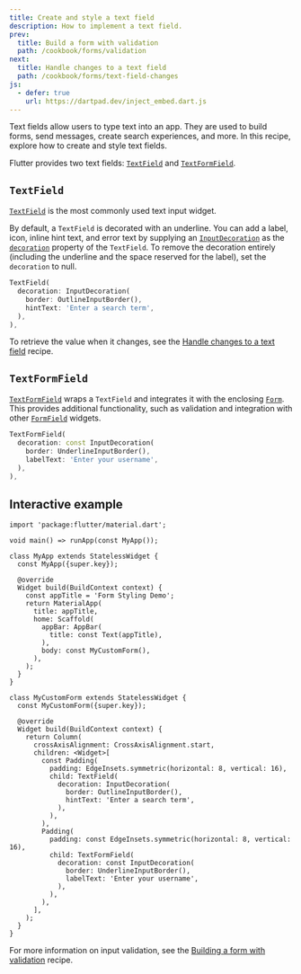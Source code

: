 ```yaml
---
title: Create and style a text field
description: How to implement a text field.
prev:
  title: Build a form with validation
  path: /cookbook/forms/validation
next:
  title: Handle changes to a text field
  path: /cookbook/forms/text-field-changes
js:
  - defer: true
    url: https://dartpad.dev/inject_embed.dart.js
---
```


<?code-excerpt path-base="cookbook/forms/text_input/"?>

Text fields allow users to type text into an app.
They are used to build forms,
send messages, create search experiences, and more.
In this recipe, explore how to create and style text fields.

Flutter provides two text fields:
[`TextField`][] and [`TextFormField`][].

## `TextField`

[`TextField`][] is the most commonly used text input widget.

By default, a `TextField` is decorated with an underline.
You can add a label, icon, inline hint text, and error text by supplying an
[`InputDecoration`][] as the [`decoration`][]
property of the `TextField`.
To remove the decoration entirely (including the
underline and the space reserved for the label),
set the `decoration` to null.

<?code-excerpt "lib/main.dart (TextField)" replace="/^child\: //g"?>
```dart
TextField(
  decoration: InputDecoration(
    border: OutlineInputBorder(),
    hintText: 'Enter a search term',
  ),
),
```

To retrieve the value when it changes,
see the [Handle changes to a text field][] recipe.

## `TextFormField`

[`TextFormField`][] wraps a `TextField` and integrates it
with the enclosing [`Form`][].
This provides additional functionality,
such as validation and integration with other
[`FormField`][] widgets.

<?code-excerpt "lib/main.dart (TextFormField)" replace="/^child\: //g"?>
```dart
TextFormField(
  decoration: const InputDecoration(
    border: UnderlineInputBorder(),
    labelText: 'Enter your username',
  ),
),
```

## Interactive example

<?code-excerpt "lib/main.dart" replace="/^child\: //g"?>
```run-dartpad:theme-light:mode-flutter:run-true:width-100%:height-600px:split-60:ga_id-interactive_example
import 'package:flutter/material.dart';

void main() => runApp(const MyApp());

class MyApp extends StatelessWidget {
  const MyApp({super.key});

  @override
  Widget build(BuildContext context) {
    const appTitle = 'Form Styling Demo';
    return MaterialApp(
      title: appTitle,
      home: Scaffold(
        appBar: AppBar(
          title: const Text(appTitle),
        ),
        body: const MyCustomForm(),
      ),
    );
  }
}

class MyCustomForm extends StatelessWidget {
  const MyCustomForm({super.key});

  @override
  Widget build(BuildContext context) {
    return Column(
      crossAxisAlignment: CrossAxisAlignment.start,
      children: <Widget>[
        const Padding(
          padding: EdgeInsets.symmetric(horizontal: 8, vertical: 16),
          child: TextField(
            decoration: InputDecoration(
              border: OutlineInputBorder(),
              hintText: 'Enter a search term',
            ),
          ),
        ),
        Padding(
          padding: const EdgeInsets.symmetric(horizontal: 8, vertical: 16),
          child: TextFormField(
            decoration: const InputDecoration(
              border: UnderlineInputBorder(),
              labelText: 'Enter your username',
            ),
          ),
        ),
      ],
    );
  }
}
```

For more information on input validation, see the
[Building a form with validation][] recipe.


[Building a form with validation]: {{site.url}}/cookbook/forms/validation/
[`decoration`]: {{site.api}}/flutter/material/TextField/decoration.html
[`Form`]: {{site.api}}/flutter/widgets/Form-class.html
[`FormField`]: {{site.api}}/flutter/widgets/FormField-class.html
[Handle changes to a text field]: {{site.url}}/cookbook/forms/text-field-changes/
[`InputDecoration`]: {{site.api}}/flutter/material/InputDecoration-class.html
[`TextField`]: {{site.api}}/flutter/material/TextField-class.html
[`TextFormField`]: {{site.api}}/flutter/material/TextFormField-class.html
